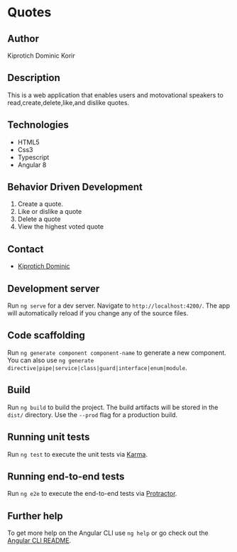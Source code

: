 # Quotes

## Author

  Kiprotich Dominic Korir

## Description

  This is a web application that enables users and motovational speakers to read,create,delete,like,and dislike quotes.

## Technologies

- HTML5
- Css3
- Typescript
- Angular 8

## Behavior Driven Development

  1. Create a quote.
  2. Like or dislike a quote
  3. Delete a quote
  4. View the highest voted quote

## Contact

- <a href="https://twitter.com/kiprotichdommie">Kiprotich Dominic</a>

## Development server

Run `ng serve` for a dev server. Navigate to `http://localhost:4200/`. The app will automatically reload if you change any of the source files.

## Code scaffolding

Run `ng generate component component-name` to generate a new component. You can also use `ng generate directive|pipe|service|class|guard|interface|enum|module`.

## Build

Run `ng build` to build the project. The build artifacts will be stored in the `dist/` directory. Use the `--prod` flag for a production build.

## Running unit tests

Run `ng test` to execute the unit tests via [Karma](https://karma-runner.github.io).

## Running end-to-end tests

Run `ng e2e` to execute the end-to-end tests via [Protractor](http://www.protractortest.org/).

## Further help

To get more help on the Angular CLI use `ng help` or go check out the [Angular CLI README](https://github.com/angular/angular-cli/blob/master/README.md).
